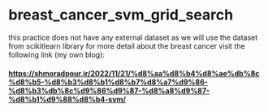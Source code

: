 # breast_cancer_svm_grid_search
this practice does not have any external dataset as we will use the dataset from scikitlearn library
for more detail about the breast cancer visit the following link (my own blog):
#### https://shmoradpour.ir/2022/11/21/%d8%aa%d8%b4%d8%ae%db%8c%d8%b5-%d8%b3%d8%b1%d8%b7%d8%a7%d9%86-%d8%b3%db%8c%d9%86%d9%87-%d8%a8%d9%87-%d8%b1%d9%88%d8%b4-svm/
